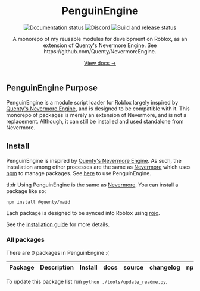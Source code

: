<div align="center">
  <h1>PenguinEngine</h1>
  <p>
    <a href="http://penguindevs.github.io/PenguinEngine">
      <img src="https://github.com/PenguinDevs/PenguinEngine/actions/workflows/docs.yml/badge.svg" alt="Documentation status" />
    </a>
    <a href="https://discord.gg/xq25Exwf3X">
      <img src="https://img.shields.io/discord/1393987779343679649?color=5865F2&label=discord&logo=discord&logoColor=white" alt="Discord" />
    </a>
    <a href="https://github.com/PenguinDevs/PenguinEngine/actions">
      <img src="https://github.com/PenguinDevs/PenguinEngine/actions/workflows/build.yml/badge.svg" alt="Build and release status" />
    </a>
  </p>
  <p>A monorepo of my reusable modules for development on Roblox, as an extension of Quenty's Nevermore Engine. See https://github.com/Quenty/NevermoreEngine.</p>
  <a href="http://penguindevs.github.io/PenguinEngine/">View docs →</a>
</div>

<div>&nbsp;</div>

<!--moonwave-hide-before-this-line-->

## PenguinEngine Purpose
PenguinEngine is a module script loader for Roblox largely inspired by [Quenty's Nevermore Engine](https://github.com/Quenty/NevermoreEngine), and is designed to be compatible with it. This monorepo of packages is merely an extension of Nevermore, and is not a replacement. Although, it can still be installed and used standalone from Nevermore.

## Install
PenguinEngine is inspired by [Quenty's Nevermore Engine](https://github.com/Quenty/NevermoreEngine). As such, the installation among other processes are the same as [Nevermore](https://github.com/Quenty/NevermoreEngine) which uses [npm](https://www.npmjs.com/) to manage packages. See [here](https://github.com/Quenty/NevermoreEngine/blob/main/readme.md#install-using-npm) to use PenguinEngine.

tl;dr
Using PenguinEngine is the same as [Nevermore](https://github.com/Quenty/NevermoreEngine). You can install a package like so:
```
npm install @quenty/maid
```

Each package is designed to be synced into Roblox using [rojo](https://rojo.space/).

See the [installation guide](http://quenty.github.io/NevermoreEngine/docs/install) for more details.

### All packages
<!--package-list-generated-start-->

There are 0 packages in PenguinEngine :(

| Package | Description | Install | docs | source | changelog | npm |
| ------- | ----------- | ------- | ---- | ------ | --------- | --- |


<!--package-list-generated-end-->

To update this package list run `python ./tools/update_readme.py`.